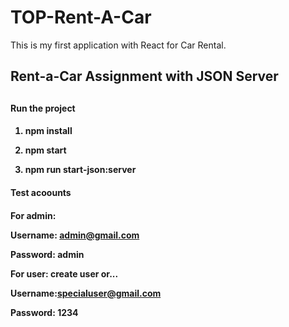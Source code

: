# TOP-Rent-A-Car
This is my first application with React for Car Rental.

<h2>Rent-a-Car Assignment with JSON Server<h2>

<h4>Run the project<h4>

1. npm install

2. npm start

3. npm run start-json:server

<h4>Test acoounts<h4>

For admin:

Username: admin@gmail.com
  
Password: admin

For user:
create user or...
  
Username:specialuser@gmail.com
  
Password: 1234
